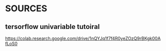 # SOURCES


## tersorflow univariable tutoiral

https://colab.research.google.com/drive/1nQYJq1f7f4R0yeZOzQ9rBKgk00AfLoS0
